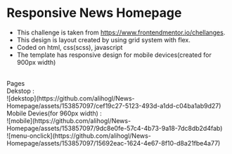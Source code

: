 # Responsive News Homepage
- This challenge is taken from https://www.frontendmentor.io/chellanges.
- This design is layout created by using grid system with flex.
- Coded on html, css(scss), javascript
- The template has responsive design for mobile devices(created for 900px width)

<br>
Pages 
<br>
Dekstop : 
<br>
![dekstop](https://github.com/alihogl/News-Homepage/assets/153857097/cef19c27-5123-493d-a1dd-c04ba1ab9d27)
<br>
Mobile Devies(for 960px width) : 
<br>
![mobile](https://github.com/alihogl/News-Homepage/assets/153857097/9dc8e0fe-57c4-4b73-9a18-7dc8db2d4fab)
<br>
![menu-onclick](https://github.com/alihogl/News-Homepage/assets/153857097/15692eac-1624-4e67-8f10-d8a21fbe4a77)









